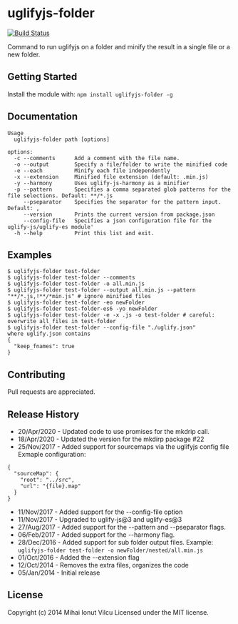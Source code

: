 # uglifyjs-folder

[![Build Status](https://travis-ci.org/ionutvmi/uglifyjs-folder.svg?branch=master)](https://travis-ci.org/ionutvmi/uglifyjs-folder)

Command to run uglifyjs on a folder and minify the result in a single file or a new folder.

## Getting Started
Install the module with: `npm install uglifyjs-folder -g`


## Documentation
    Usage
      uglifyjs-folder path [options]

    options:
      -c --comments      Add a comment with the file name.
      -o --output        Specify a file/folder to write the minified code
      -e --each          Minify each file independently
      -x --extension     Minified file extension (default: .min.js)
      -y --harmony       Uses uglify-js-harmony as a minifier
      -p --pattern       Specifies a comma separated glob patterns for the file selections. Default: **/*.js
         --pseparator    Specifies the separator for the pattern input. Default: ,
         --version       Prints the current version from package.json
         --config-file   Specifies a json configuration file for the uglify-js/uglify-es module'
      -h --help          Print this list and exit.
## Examples
    $ uglifyjs-folder test-folder
    $ uglifyjs-folder test-folder --comments
    $ uglifyjs-folder test-folder -o all.min.js
    $ uglifyjs-folder test-folder --output all.min.js --pattern "**/*.js,!**/*min.js" # ignore minified files 
    $ uglifyjs-folder test-folder -eo newFolder
    $ uglifyjs-folder test-folder-es6 -yo newFolder
    $ uglifyjs-folder test-folder -e -x .js -o test-folder # careful: overwrite all files in test-folder
    $ uglifyjs-folder test-folder --config-file "./uglify.json"
    where uglify.json contains
    {
      "keep_fnames": true
    }

## Contributing
Pull requests are appreciated.

## Release History
- 20/Apr/2020 - Updated code to use promises for the mkdrip call.
- 18/Apr/2020 - Updated the version for the mkdirp package #22
- 25/Nov/2017 - Added support for sourcemaps via the uglifyjs config file   
Exmaple configuration:
```
{
  "sourceMap": {
    "root": "../src",
    "url": "{file}.map"
  }
}
```
- 11/Nov/2017 - Added support for the --config-file option
- 11/Nov/2017 - Upgraded to uglify-js@3 and uglify-es@3 
- 27/Aug/2017 - Added support for the --pattern and --pseparator flags. 
- 06/Feb/2017 - Added support for the --harmony flag. 
- 28/Dec/2016 - Added support for sub folder output files. 
    Example: `uglifyjs-folder test-folder -o newFolder/nested/all.min.js`
- 01/Oct/2016 - Added the --extension flag
- 12/Oct/2014 - Removes the extra files, organizes the code
- 05/Jan/2014 - Initial release

## License
Copyright (c) 2014 Mihai Ionut Vilcu
Licensed under the MIT license.
